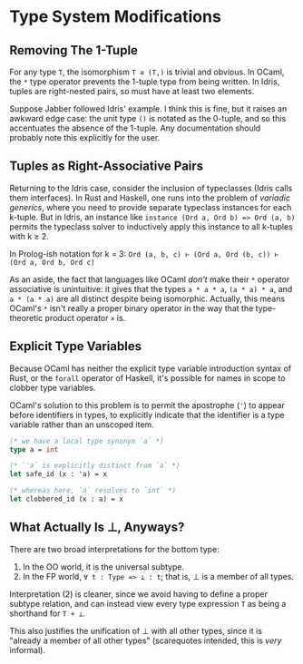 # Type System Modifications

## Removing The 1-Tuple
For any type `T`, the isomorphism `T ≅ (T,)` is trivial and obvious. In OCaml,
the `*` type operator prevents the 1-tuple type from being written. In Idris,
tuples are right-nested pairs, so must have at least two elements.

Suppose Jabber followed Idris' example. I think this is fine, but it raises an
awkward edge case: the unit type `()` is notated as the 0-tuple, and so this
accentuates the absence of the 1-tuple. Any documentation should probably note
this explicitly for the user.

## Tuples as Right-Associative Pairs
Returning to the Idris case, consider the inclusion of typeclasses (Idris calls
them interfaces). In Rust and Haskell, one runs into the problem of _variadic
generics_, where you need to provide separate typeclass instances for each
k-tuple. But in Idris, an instance like `instance (Ord a, Ord b) => Ord (a, b)`
permits the typeclass solver to inductively apply this instance to all k-tuples
with k ≥ 2.

In Prolog-ish notation for k = 3:
`Ord (a, b, c) ⊢ (Ord a, Ord (b, c)) ⊢ (Ord a, Ord b, Ord c)`

As an aside, the fact that languages like OCaml _don't_ make their `*` operator
associative is unintuitive: it gives that the types `a * a * a`, `(a * a) * a`,
and `a * (a * a)` are all distinct despite being isomorphic. Actually, this
means OCaml's `*` isn't really a proper binary operator in the way that the
type-theoretic product operator `×` is.

## Explicit Type Variables
Because OCaml has neither the explicit type variable introduction syntax of
Rust, or the `forall` operator of Haskell, it's possible for names in scope
to clobber type variables.

OCaml's solution to this problem is to permit the apostrophe (`'`) to appear
before identifiers in types, to explicitly indicate that the identifier is a
type variable rather than an unscoped item.

```ocaml
(* we have a local type synonym `a` *)
type a = int

(* `'a` is explicitly distinct from `a` *)
let safe_id (x : 'a) = x

(* whereas here, `a` resolves to `int` *)
let clobbered_id (x : a) = x

```

## What Actually Is ⊥, Anyways?
There are two broad interpretations for the bottom type:

1. In the OO world, it is the universal subtype.
2. In the FP world, `∀ t : Type => ⊥ : t`; that is, ⊥ is a member of all types.

Interpretation (2) is cleaner, since we avoid having to define a proper subtype
relation, and can instead view every type expression `T` as being a shorthand
for `T + ⊥`.

This also justifies the unification of ⊥ with all other types, since it is
"already a member of all other types" (scarequotes intended, this is _very_
informal).
